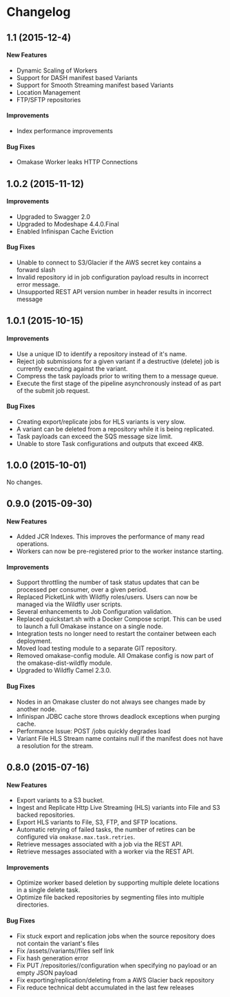 # Changelog

## 1.1 (2015-12-4)

#### New Features

- Dynamic Scaling of Workers
- Support for DASH manifest based Variants
- Support for Smooth Streaming manifest based Variants
- Location Management
- FTP/SFTP repositories

#### Improvements

- Index performance improvements

#### Bug Fixes

- Omakase Worker leaks HTTP Connections

## 1.0.2 (2015-11-12)

#### Improvements

- Upgraded to Swagger 2.0
- Upgraded to Modeshape 4.4.0.Final
- Enabled Infinispan Cache Eviction

#### Bug Fixes

- Unable to connect to S3/Glacier if the AWS secret key contains a forward slash
- Invalid repository id in job configuration payload results in incorrect error message.
- Unsupported REST API version number in header results in incorrect message

## 1.0.1 (2015-10-15)

#### Improvements

- Use a unique ID to identify a repository instead of it's name. 
- Reject job submissions for a given variant if a destructive (delete) job is currently executing against the variant.
- Compress the task payloads prior to writing them to a message queue.
- Execute the first stage of the pipeline asynchronously instead of as part of the submit job request.

#### Bug Fixes

- Creating export/replicate jobs for HLS variants is very slow.
- A variant can be deleted from a repository while it is being replicated.
- Task payloads can exceed the SQS message size limit.
- Unable to store Task configurations and outputs that exceed 4KB.

## 1.0.0 (2015-10-01)

No changes.

## 0.9.0 (2015-09-30)

#### New Features

- Added JCR Indexes. This improves the performance of many read operations.
- Workers can now be pre-registered prior to the worker instance starting.

#### Improvements

- Support throttling the number of task status updates that can be processed per consumer, over a given period.
- Replaced PicketLink with Wildfly roles/users. Users can now be managed via the Wildfly user scripts.
- Several enhancements to Job Configuration validation.
- Replaced quickstart.sh with a Docker Compose script. This can be used to launch a full Omakase instance on a single node.
- Integration tests no longer need to restart the container between each deployment.
- Moved load testing module to a separate GIT repository.
- Removed omakase-config module. All Omakase config is now part of the omakase-dist-wildfly module.
- Upgraded to Wildfly Camel 2.3.0.

#### Bug Fixes

- Nodes in an Omakase cluster do not always see changes made by another node.
- Infinispan JDBC cache store throws deadlock exceptions when purging cache.
- Performance Issue: POST /jobs quickly degrades load
- Variant File HLS Stream name contains null if the manifest does not have a resolution for the stream.

## 0.8.0 (2015-07-16)

#### New Features

- Export variants to a S3 bucket. 
- Ingest and Replicate Http Live Streaming (HLS) variants into File and S3 backed repositories.
- Export HLS variants to File, S3, FTP, and SFTP locations.
- Automatic retrying of failed tasks, the number of retires can be configured via `omakase.max.task.retries`.
- Retrieve messages associated with a job via the REST API.
- Retrieve messages associated with a worker via the REST API.

#### Improvements

- Optimize worker based deletion by supporting multiple delete locations in a single delete task.
- Optimize file backed repositories by segmenting files into multiple directories.

#### Bug Fixes

- Fix stuck export and replication jobs when the source repository does not contain the variant's files
- Fix /assets/<asset id>/variants/<variant id>/files self link
- Fix hash generation error
- Fix PUT /repositories/<name>/configuration when specifying no payload or an empty JSON payload
- Fix exporting/replication/deleting from a AWS Glacier back repository
- Fix reduce technical debt accumulated in the last few releases

